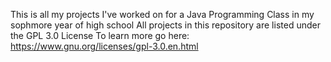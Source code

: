 This is all my projects I've worked on for a Java Programming Class in my sophmore year of high school
All projects in this repository are listed under the GPL 3.0 License
To learn more go here: https://www.gnu.org/licenses/gpl-3.0.en.html
